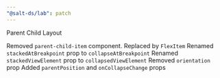 ```yaml
---
"@salt-ds/lab": patch
---
```


Parent Child Layout

Removed `parent-child-item` component. Replaced by `FlexItem`
Renamed `stackedAtBreakpoint` prop to `collapseAtBreakpoint`
Renamed `stackedViewElement` prop to `collapsedViewElement`
Removed `orientation` prop
Added `parentPosition` and `onCollapseChange` props
